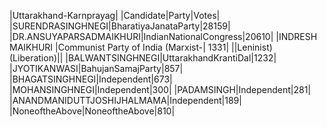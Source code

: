  
|Uttarakhand-Karnprayag|
|Candidate|Party|Votes|
|SURENDRASINGHNEGI|BharatiyaJanataParty|28159|
|DR.ANSUYAPARSADMAIKHURI|IndianNationalCongress|20610|
|INDRESH MAIKHURI             |Communist Party of India (Marxist-| 1331|
||Leninist)(Liberation)||
|BALWANTSINGHNEGI|UttarakhandKrantiDal|1232|
|JYOTIKANWASI|BahujanSamajParty|857|
|BHAGATSINGHNEGI|Independent|673|
|MOHANSINGHNEGI|Independent|300|
|PADAMSINGH|Independent|281|
|ANANDMANIDUTTJOSHIJHALMAMA|Independent|189|
|NoneoftheAbove|NoneoftheAbove|810|
